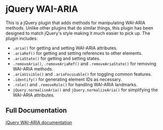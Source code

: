 # jQuery WAI-ARIA

This is a jQuery plugin that adds methods for manipulating WAI-ARIA methods. Unlike other plugins that do similar things, this plugin has been designed to match jQuery's style making it much easier to pick up. The plugin includes:

- `.aria()` for getting and setting WAI-ARIA attributes.
- `.ariaRef()` for getting and setting references to other elements.
- `.ariaState()` for getting and setting states.
- `.removeAria()`, `.removeAriaRef()` and `.removeAriaState()` for removing WAI-ARIA methods.
- `.ariaVisible()` and `.ariaFocusable()` for toggling common features.
- `.identify()` for generating element IDs as necessary.
- `.role()` and `.removeRole()` for handling WAI-ARIA landmarks.
- `jQuery.normaliseAria()` and `jQuery.normalizeAria()` for simplifying the WAI-ARIA attributes.

## Full Documentation

[jQuery WAI-ARIA documentation](https://skateside.github.io/jquery-aria/doc/)
